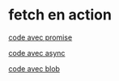 # fetch en action

[code avec promise](https://dupontdenis.github.io/fetch-navigateur/promise/)

[code avec async](https://dupontdenis.github.io/fetch-navigateur/async)

[code avec blob](https://dupontdenis.github.io/fetch-navigateur/blob)
